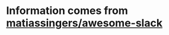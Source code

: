 # Information comes from [matiassingers/awesome-slack](https://github.com/matiassingers/awesome-slack)

